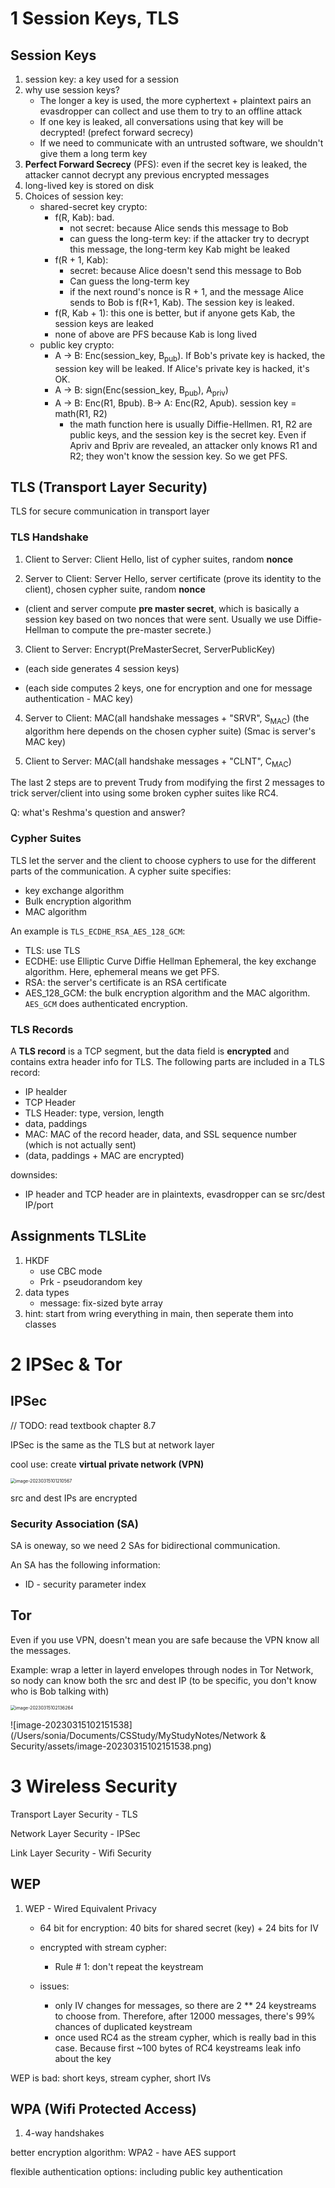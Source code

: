 # 1 Session Keys, TLS

## Session Keys

1. session key: a key used for a session
2. why use session keys?
   - The longer a key is used, the more cyphertext + plaintext pairs an evasdropper can collect and use them to try to an offline attack
   - If one key is leaked, all conversations using that key will be decrypted! (prefect forward secrecy)
   - If we need to communicate with an untrusted software, we shouldn't give them a long term key
3. **Perfect Forward Secrecy** (PFS): even if the secret key is leaked, the attacker cannot decrypt any previous encrypted messages
4. long-lived key is stored on disk
5. Choices of session key:
   - shared-secret key crypto:
     - f(R, Kab): bad. 
       - not secret: because Alice sends this message to Bob
       - can guess the long-term key: if the attacker try to decrypt this message, the long-term key Kab might be leaked
     - f(R + 1, Kab): 
       - secret: because Alice doesn't send this message to Bob
       - Can guess the long-term key
       - if the next round's nonce is R + 1, and the message Alice sends to Bob is f(R+1, Kab). The session key is leaked.
     - f(R, Kab + 1): this one is better, but if anyone gets Kab, the session keys are leaked
     - none of above are PFS because Kab is long lived
   - public key crypto:
     - A -> B: Enc(session_key, B<sub>pub</sub>). If Bob's private key is hacked, the session key will be leaked. If Alice's private key is hacked, it's OK.
     - A -> B: sign(Enc(session_key, B<sub>pub</sub>), A<sub>priv</sub>)
     - A -> B: Enc(R1, Bpub). B-> A: Enc(R2, Apub). session key = math(R1, R2)
       - the math function here is usually Diffie-Hellmen. R1, R2 are public keys, and the session key is the secret key. Even if Apriv and Bpriv are revealed, an attacker only knows R1 and R2; they won't know the session key. So we get PFS.

## TLS (Transport Layer Security)

TLS for secure communication in transport layer

### TLS Handshake

1. Client to Server: Client Hello, list of cypher suites,  random **nonce**

2. Server to Client: Server Hello, server certificate (prove its identity to the client), chosen cypher suite, random **nonce**

- (client and server compute **pre master secret**, which is basically a session key based on two nonces that were sent. Usually we use Diffie-Hellman to compute the pre-master secrete.)

3. Client to Server: Encrypt(PreMasterSecret, ServerPublicKey)

- (each side generates 4 session keys)

- (each side computes 2 keys, one for encryption and one for message authentication - MAC key)

4. Server to Client: MAC(all handshake messages + "SRVR", S<sub>MAC</sub>) (the algorithm here depends on the chosen cypher suite) (Smac is server's MAC key)

5. Client to Server: MAC(all handshake messages + "CLNT", C<sub>MAC</sub>)

The last 2 steps are to prevent Trudy from modifying the first 2 messages to trick server/client into using some broken cypher suites like RC4.

Q: what's Reshma's question and answer?

### Cypher Suites

TLS let the server and the client to choose cyphers to use for the different parts of the communication. A cypher suite specifies:

- key exchange algorithm
- Bulk encryption algorithm
- MAC algorithm 

An example is `TLS_ECDHE_RSA_AES_128_GCM`:

- TLS: use TLS
- ECDHE: use Elliptic Curve Diffie Hellman Ephemeral, the key exchange algorithm. Here, ephemeral means we get PFS.
- RSA: the server's certificate is an RSA certificate
- AES_128_GCM: the bulk encryption algorithm and the MAC algorithm. `AES_GCM` does authenticated encryption.

### TLS Records

A **TLS record** is a TCP segment, but the data field is **encrypted** and contains extra header info for TLS. The following parts are included in a TLS record:

- IP healder
- TCP Header
- TLS Header: type, version, length
- data, paddings
- MAC: MAC of the record header, data, and SSL sequence number (which is not actually sent)
- (data, paddings + MAC are encrypted)

downsides:

- IP header and TCP header are in plaintexts, evasdropper can se src/dest IP/port

## Assignments TLSLite

1. HKDF
   - use CBC mode
   - Prk - pseudorandom key
2. data types
   - message: fix-sized byte array
3. hint: start from wring everything in main, then seperate them into classes

# 2 IPSec & Tor

## IPSec

// TODO: read textbook chapter 8.7

IPSec is the same as the TLS but at network layer

cool use: create **virtual private network (VPN)**

<img src="/Users/sonia/Documents/CSStudy/MyStudyNotes/Network & Security/assets/image-20230315101210567.png" alt="image-20230315101210567" style="zoom:50%;" />

src and dest IPs are encrypted

### Security Association (SA)

SA is oneway, so we need 2 SAs for bidirectional communication.

An SA has the following information:

- ID - security parameter index

## Tor

Even if you use VPN, doesn't mean you are safe because the VPN know all the messages.

Example: wrap a letter in layerd envelopes through nodes in Tor Network, so nody can know both the src and dest IP (to be specific, you don't know who is Bob talking with)

<img src="/Users/sonia/Documents/CSStudy/MyStudyNotes/Network & Security/assets/image-20230315102136264.png" alt="image-20230315102136264" style="zoom:50%;" />

![image-20230315102151538](/Users/sonia/Documents/CSStudy/MyStudyNotes/Network & Security/assets/image-20230315102151538.png)

# 3 Wireless Security

Transport Layer Security - TLS

Network Layer Security - IPSec

Link Layer Security - Wifi Security

## WEP

1. WEP - Wired Equivalent Privacy

   - 64 bit for encryption: 40 bits for shared secret (key) + 24 bits for IV

   - encrypted with stream cypher:

     - Rule # 1: don't repeat the keystream

   - issues:
     - only IV changes for messages, so there are 2 ** 24 keystreams to choose from. Therefore, after 12000 messages, there's 99% chances of duplicated keystream
     - once used RC4 as the stream cypher, which is really bad in this case. Because first ~100 bytes of RC4 keystreams leak info about the key

WEP is bad: short keys, stream cypher, short IVs

## WPA (Wifi Protected Access)

1. 4-way handshakes

better encryption algorithm: WPA2 -  have AES support

flexible authentication options: including public key authentication
